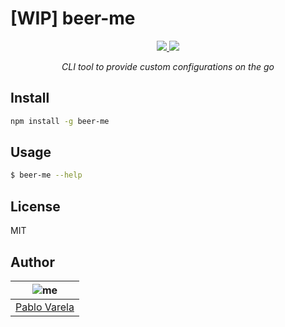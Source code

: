 # [WIP] beer-me

<p align="center">
  <a href="https://github.com/pablopunk/miny"><img src="https://img.shields.io/badge/made_with-miny-1eced8.svg" /> </a>
  <a href="https://www.npmjs.com/package/beer-me"><img src="https://img.shields.io/npm/dt/beer-me.svg" /></a>
</p>

<p align="center">
  <i>CLI tool to provide custom configurations on the go</i>
</p>

## Install

```bash
npm install -g beer-me
```

## Usage

```bash
$ beer-me --help
```

## License

MIT

## Author

| ![me](https://gravatar.com/avatar/fa50aeff0ddd6e63273a068b04353d9d?size=100) |
| ---------------------------------------------------------------------------- |
| [Pablo Varela](https://pablo.life)                                           |
